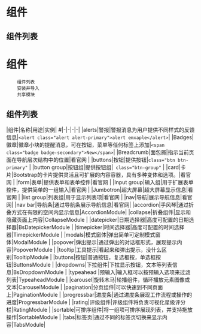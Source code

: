 # 组件


## 组件列表

# 组件
		组件列表
		安装并导入
		共享模块

## 组件列表

|组件|名称|用途|实例|
#|-|-|-|-|
|alerts|警报|警报消息为用户提供不同样式的反馈信息|`<alert class="alert alert-primary">alert emxaple</alert>`|
|Badges|徽章|徽章小块的提醒消息，可在按钮，菜单等任何标签上添加|`<span class="badge badge-secondary">New</span>`|
|Breadcrumb|面包屑|指示当前页面在导航层次结构中的位置|看官网 |
|buttons|按钮|提供按钮|`class="btn btn-primary"` |
|button group|按钮组|提供按钮组|` class="btn-group"` |
|card|卡片|Bootstrap的卡片提供灵活且可扩展的内容容器，具有多种变体和选项。|看官网 |
|form|表单|提供表单和表单控件|看官网 |
|Input group|输入组|用于扩展表单控件，提供简单的一组输入|看官网 |
|Jumbotron|超大屏幕|超大屏幕显示信息|看官网 |
|list group|列表组|用于显示列表项|看官网 |
|nav|导航|展示导航信息|看官网|
|nav bar|导航条|通过导航条展示导航信息|看官网|
|accordion|手风琴|通过折叠方式在有限的空间内显示信息|AccordionModule|
|collapse|折叠组件|显示和隐藏页面上内容|CollapseModule |
|datepicker|日期选择器|高度可配置的日期选择器|BsDatepickerModule |
|timepicker|时间选择器|高度可配置的时间选择器|TimepickerModule |
|modals|模式窗体|弹出简单可定制模式窗体|ModalModule |
|popover|弹出提示|通过弹出的对话框形式，展现提示内容|PopoverModule |
|tooltip|工具提示|看起来和弹出提示，没什么区别|TooltipModule |
|buttons|按钮|普通按钮，复选框按，单选框按钮|ButtonsModule |
|dropdowns|下拉组件|下拉显示按钮，文本等列表信息|BsDropdownModule |
|typeahead    |预输入|输入框可以按预输入选项来过滤列表|TypeaheadModule |
|carousel|旋转木马|轮播组件，循环播放元素图像或文本|CarouselModule |
|pagination|分页组件|可以快速到不同页面上|PaginationModule |
|progressbar|进度条|通过进度条展现工作流程或操作的进度|ProgressbarModule |
|rating|评级组件|评级组件将负责可视化星级评分栏|RatingModule |
|sortable|可排序组件|将一组项可排序展现列表，并支持拖放操作|SortableModule |
|tabs|标签页|通过不同的标签页切换来显示内容|TabsModule|
